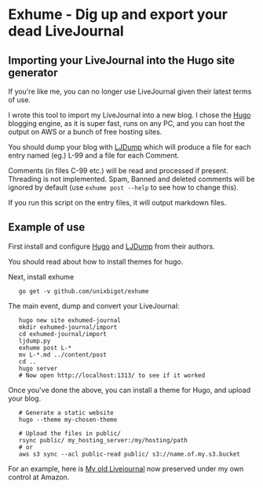 # Exhume - Dig up and export your dead LiveJournal

## Importing your LiveJournal into the Hugo site generator

If you're like me, you can no longer use LiveJournal given their
latest terms of use.

I wrote this tool to import my LiveJournal into a new blog.  I chose
the [Hugo](http://gohugo.io) blogging engine, as it is super fast,
runs on any PC, and you can host the output on AWS or a bunch of free hosting sites.

You should dump your blog
with [LJDump](http://hewgill.com/ljdump/)
which will produce a file for each entry named (eg.) L-99 and a file
for each Comment.

Comments (in files C-99 etc.) will be read and processed if present.
Threading is not implemented.   Spam, Banned and deleted comments will
be ignored by default (use `exhume post --help` to see how to change this).

If you run this script on the entry files, it will output markdown
files.

## Example of use

First install and configure [Hugo](http://gohugo.io)
and [LJDump](http://hewgill.com/ljdump/) from their authors.

You should read about how to install themes for hugo.

Next, install exhume

```
   go get -v github.com/unixbigot/exhume
```

The main event, dump and convert your LiveJournal:

```
   hugo new site exhumed-journal
   mkdir exhumed-journal/import
   cd exhumed-journal/import
   ljdump.py
   exhume post L-*
   mv L-*.md ../content/post
   cd ..
   hugo server
   # Now open http://localhost:1313/ to see if it worked
```

Once you've done the above, you can install a theme for 
Hugo, and upload your blog.

```
   # Generate a static website
   hugo --theme my-chosen-theme
   
   # Upload the files in public/
   rsync public/ my_hosting_server:/my/hosting/path
   # or
   aws s3 sync --acl public-read public/ s3://name.of.my.s3.bucket
```
   
For an example, here is [My old Livejournal](http://rant.unixbigot.id.au.s3-website-ap-southeast-2.amazonaws.com) now preserved under my own control at Amazon.
